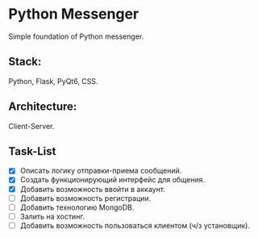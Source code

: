 # Python Messenger
Simple foundation of Python messenger.

## Stack: 
Python, Flask, PyQt6, CSS.

## Architecture: 
Client-Server.

## Task-List
- [X] Описать логику отправки-приема сообщений.
- [X] Создать функционирующий интерфейс для общения.
- [X] Добавить возможность ввойти в аккаунт.
- [ ] Добавить возможность регистрации.
- [ ] Добавить технологию MongoDB.
- [ ] Залить на хостинг.
- [ ] Добавить возможность пользоваться клиентом (ч/з установщик).
